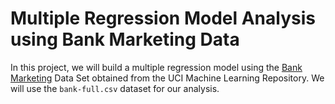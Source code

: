 # Multiple Regression Model Analysis using Bank Marketing Data

In this project, we will build a multiple regression model using the [Bank Marketing](https://archive.ics.uci.edu/dataset/222/bank+marketing) Data Set obtained from the UCI Machine Learning Repository. We will use the `bank-full.csv` dataset for our analysis.
